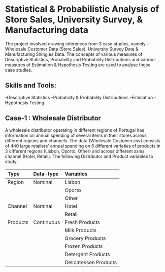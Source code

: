# Statistical & Probabilistic Analysis of Store Sales, University Survey, & Manufacturing data

The project involved drawing inferences from 3 case studies, namely - Wholesale Customer Data (Store Sales), University Survey Data & Manufacturing Shingles Data. The concepts of various measures of Descriptive Statistics, Probability and Probability Distributions and various measures of Estimation & Hypothesis Testing are used to analyse these case studies.

## Skills and Tools:
-Descriptive Statistics
-Probability & Probability Distributions
-Estimation
-Hypothesis Testing

## Case-1 : Wholesale Distributor
A wholesale distributor operating in different regions of Portugal has information on annual spending of several items in their stores across different regions and channels. The data (Wholesale Customer.csv) consists of 440 large retailers’ annual spending on 6 different varieties of products in 3 different regions (Lisbon, Oporto, Other) and across different sales channel (Hotel, Retail).
The following Distributor and Product variables to study:

|Type    | Data-type | Variables |
|:---    | :-------- | :-------- | 
|Region  | Nominal   | Lisbon    |
|        |           | Oporto    |
|        |           | Other     |
|Channel | Nominal   | Hotel     |
|        |           | Retail    |
|Products| Continuous| Fresh Products |
|        |           | Milk Products|
|        |           | Grocery Products|
|        |           | Frozen Products|
|        |           | Detergent Products|
|        |           | Delicatessen Products|
